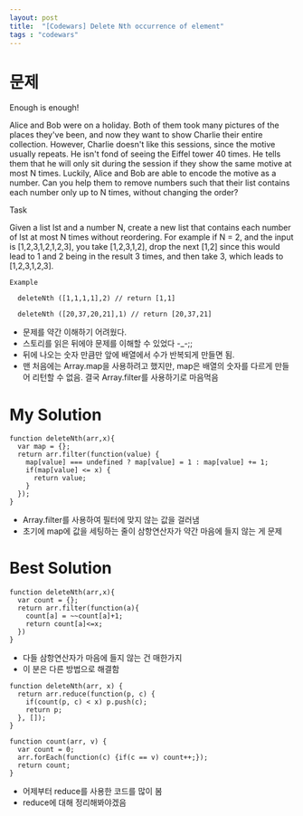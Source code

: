 ```yaml
---
layout: post
title:  "[Codewars] Delete Nth occurrence of element"
tags : "codewars"
---
```


# 문제
Enough is enough!

Alice and Bob were on a holiday. Both of them took many pictures of the places they've been, and now they want to show Charlie their entire collection. However, Charlie doesn't like this sessions, since the motive usually repeats. He isn't fond of seeing the Eiffel tower 40 times. He tells them that he will only sit during the session if they show the same motive at most N times. Luckily, Alice and Bob are able to encode the motive as a number. Can you help them to remove numbers such that their list contains each number only up to N times, without changing the order?

Task

Given a list lst and a number N, create a new list that contains each number of lst at most N times without reordering. For example if N = 2, and the input is [1,2,3,1,2,1,2,3], you take [1,2,3,1,2], drop the next [1,2] since this would lead to 1 and 2 being in the result 3 times, and then take 3, which leads to [1,2,3,1,2,3].

```
Example

  deleteNth ([1,1,1,1],2) // return [1,1]

  deleteNth ([20,37,20,21],1) // return [20,37,21]
```

- 문제를 약간 이해하기 어려웠다.
- 스토리를 읽은 뒤에야 문제를 이해할 수 있었다 -_-;;
- 뒤에 나오는 숫자 만큼만 앞에 배열에서 수가 반복되게 만들면 됨.
- 맨 처음에는 Array.map을 사용하려고 했지만, map은 배열의 숫자를 다르게 만들어 리턴할 수 없음. 결국 Array.filter를 사용하기로 마음먹음

# My Solution

```
function deleteNth(arr,x){
  var map = {};
  return arr.filter(function(value) {
    map[value] === undefined ? map[value] = 1 : map[value] += 1;
    if(map[value] <= x) {
      return value;
    }
  });
}
```

- Array.filter를 사용하여 필터에 맞지 않는 값을 걸러냄
- 초기에 map에 값을 세팅하는 줄이 삼항연산자가 약간 마음에 들지 않는 게 문제

# Best Solution
```
function deleteNth(arr,x){
  var count = {};
  return arr.filter(function(a){
    count[a] = ~~count[a]+1;
    return count[a]<=x;
  })
}
```
- 다들 삼항연산자가 마음에 들지 않는 건 매한가지
- 이 분은 다른 방법으로 해결함

```
function deleteNth(arr, x) {
  return arr.reduce(function(p, c) {
    if(count(p, c) < x) p.push(c);
    return p;
  }, []);
}

function count(arr, v) {
  var count = 0;
  arr.forEach(function(c) {if(c == v) count++;});
  return count;
}
```
- 어제부터 reduce를 사용한 코드를 많이 봄
- reduce에 대해 정리해봐야겠음